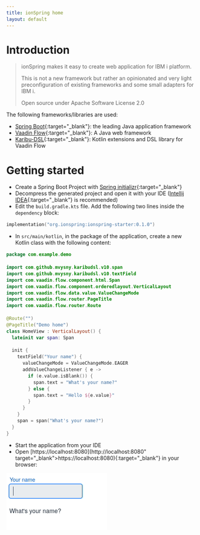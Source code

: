 ```yaml
---
title: ionSpring home
layout: default
---
```


# Introduction

> ionSpring makes it easy to create web application for IBM i platform.
>
> This is not a new framework but rather an opinionated and very light preconfiguration of existing frameworks and some small adapters for IBM i.
>
> Open source under Apache Software License 2.0

The following frameworks/libraries are used:
* [Spring Boot](https://spring.io/projects/spring-boot){:target="_blank"}: the leading Java application framework
* [Vaadin Flow](https://vaadin.com){:target="_blank"}: A Java web framework
* [Karibu-DSL](https://github.com/mvysny/karibu-dsl){:target="_blank"}: Kotlin extensions and DSL library for Vaadin Flow

# Getting started

* Create a Spring Boot Project with [Spring initializr](https://start.spring.io/#!type=gradle-project-kotlin&language=kotlin&packaging=jar&jvmVersion=17&groupId=com.example&artifactId=demo&name=demo&description=Demo%20project%20for%20Spring%20Boot&packageName=com.example.demo&dependencies=vaadin,devtools){:target="_blank"}
* Decompress the generated project and open it with your IDE ([Intellij IDEA](https://www.jetbrains.com/idea/){:target="_blank"} is recommended)
* Edit the `build.gradle.kts` file. Add the following two lines inside the `dependency` block:

```kotlin
implementation("org.ionspring:ionspring-starter:0.1.0")
```

* In `src/main/kotlin`, in the package of the application, create a new Kotlin class with the following content:

```kotlin
package com.example.demo

import com.github.mvysny.karibudsl.v10.span
import com.github.mvysny.karibudsl.v10.textField
import com.vaadin.flow.component.html.Span
import com.vaadin.flow.component.orderedlayout.VerticalLayout
import com.vaadin.flow.data.value.ValueChangeMode
import com.vaadin.flow.router.PageTitle
import com.vaadin.flow.router.Route

@Route("")
@PageTitle("Demo home")
class HomeView : VerticalLayout() {
  lateinit var span: Span

  init {
    textField("Your name") {
      valueChangeMode = ValueChangeMode.EAGER
      addValueChangeListener { e ->
        if (e.value.isBlank()) {
          span.text = "What's your name?"
        } else {
          span.text = "Hello ${e.value}"
        }
      }
    }
    span = span("What's your name?")
  }
}
```

* Start the application from your IDE
* Open [https://localhost:8080](http://localhost:8080" target="_blank">https://localhost:8080){:target="_blank"} in your browser:

![Getting started](/assets/img/getting-started.gif)